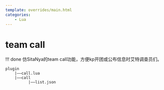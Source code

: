 ```yaml
---
template: overrides/main.html
categories:
    - Lua
---
```


# team call

!!! done 
仿SitaNya的team call功能，方便kp开团或公布信息时艾特调查员们。

```
plugin
    |——call.lua
    |——call
          |——list.json
```

